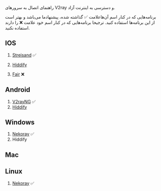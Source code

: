 راهنمای اتصال به سرور‌های V2ray و دسترسی به اینترنت آزاد.

برنامه‌هایی که در کنار اسم آن‌هاعلامت ✅ گذاشته شده، پیشنهاد‌ما می‌باشد و بهتر است از این برنامه‌ها استفاده کنید.
ترجیحا برنامه‌هایی که در کنار اسم خود علامت ❌ را دارند استفاده نکنید.

## IOS

1. [Streisand](https://vpnhelp.github.io/docs/streisand) ✅

2. [Hiddify](https://vpnhelp.github.io/docs/hiddify)

3. [Fair](https://vpnhelp.github.io/docs/fair) ❌

## Android

1. [V2rayNG](https://vpnhelp.github.io/docs/v2rayNG) ✅
2. [Hiddify](https://vpnhelp.github.io/docs/hiddify)

## Windows
1. [Nekoray](https://vpnhelp.github.io/docs/nekoray-win) ✅
2. Hiddify

## Mac

## Linux
1. [Nekoray](https://vpnhelp.github.io/docs/nekoray-win) ✅


